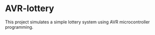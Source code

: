 # AVR-lottery
 This project simulates a simple lottery system using AVR microcontroller programming. 

